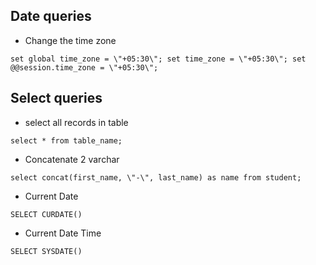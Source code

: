 ## Date queries
* Change the time zone
```
set global time_zone = \"+05:30\"; set time_zone = \"+05:30\"; set @@session.time_zone = \"+05:30\";
```

## Select queries
* select all records in table
```
select * from table_name;
```
* Concatenate 2 varchar
```
select concat(first_name, \"-\", last_name) as name from student;
```
* Current Date
```
SELECT CURDATE()
```
* Current Date Time
```
SELECT SYSDATE()
```